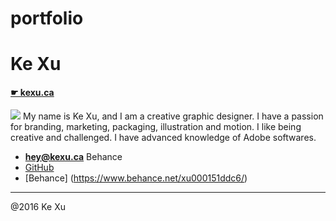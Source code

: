 # portfolio
# Ke Xu

#### [☛ kexu.ca](http://kexu.ca)

![](photo.jpg)
My name is Ke Xu, and I am a creative graphic designer. I have a passion for branding, marketing, packaging, illustration and motion. I like being creative and challenged. I have advanced knowledge of Adobe softwares.

- **[hey@kexu.ca](mailto:xuke3070@gmail.com)**
Behance
- [GitHub](https://github.com/xuke918)
- [Behance] (https://www.behance.net/xu000151ddc6/)

---
@2016 Ke Xu
